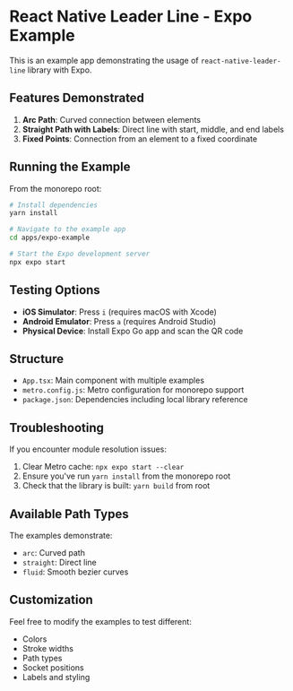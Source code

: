 # React Native Leader Line - Expo Example

This is an example app demonstrating the usage of `react-native-leader-line` library with Expo.

## Features Demonstrated

1. **Arc Path**: Curved connection between elements
2. **Straight Path with Labels**: Direct line with start, middle, and end labels
3. **Fixed Points**: Connection from an element to a fixed coordinate

## Running the Example

From the monorepo root:

```bash
# Install dependencies
yarn install

# Navigate to the example app
cd apps/expo-example

# Start the Expo development server
npx expo start
```

## Testing Options

- **iOS Simulator**: Press `i` (requires macOS with Xcode)
- **Android Emulator**: Press `a` (requires Android Studio)
- **Physical Device**: Install Expo Go app and scan the QR code

## Structure

- `App.tsx`: Main component with multiple examples
- `metro.config.js`: Metro configuration for monorepo support
- `package.json`: Dependencies including local library reference

## Troubleshooting

If you encounter module resolution issues:

1. Clear Metro cache: `npx expo start --clear`
2. Ensure you've run `yarn install` from the monorepo root
3. Check that the library is built: `yarn build` from root

## Available Path Types

The examples demonstrate:
- `arc`: Curved path
- `straight`: Direct line
- `fluid`: Smooth bezier curves

## Customization

Feel free to modify the examples to test different:
- Colors
- Stroke widths
- Path types
- Socket positions
- Labels and styling